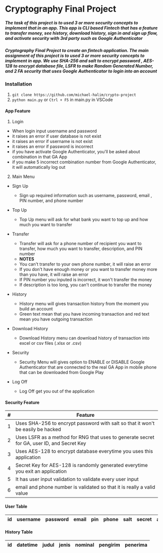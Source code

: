 # Cryptography Final Project
##### The task of this project is to used 3 or more security concepts to implement that in an app. This app is CLI based Fintech that has a feature to transfer money, see history, download history, sign in and sign up flow, and activate security with 3rd party such as Google Authenticator

##### Cryptography Final Project to create an fintech application. The main assignment of this project is to used 3 or more security concepts to implement in app. We use SHA-256 and salt to encrypt password , AES-128 to encrypt database file,  LSFR to make Random Generated Number, and 2 FA security that uses Google Authenticator to login into an account

### Installation
1. ```git clone https://github.com/michael-halim/crypto-project```
2. ```python main.py``` or ```Ctrl + F5``` in main.py in VSCode

#### App Feature
1. Login 
  - When login input username and password
  - it raises an error if user database is not exist
  - it raises an error if username is not exist
  - it raises an error if password is incorrect
  - if you have activate Google Authenticator, you'll be asked about combination in that GA App
  - if you make 5 incorrect combination number from Google Authenticator, it will automatically log out

2. Main Menu
  - Sign Up
    - Sign up required information such as username, password, email , PIN number, and phone number

  - Top Up
    - Top Up menu will ask for what bank you want to top up and how much you want to transfer
 
  - Transfer
    - Transfer will ask for a phone number of recipient you want to transfer, how much you want to transfer, description, and PIN number
    - **NOTES**
    - You can't transfer to your own phone number, it will raise an error
    - If you don't have enough money or you want to transfer money more than you have, it will raise an error
    - If PIN number you inputed is incorrect, it won't transfer the money
    - If description is too long, you can't continue to transfer the money
    
  - History
    - History menu will gives transaction history from the moment you build an account
    - Green text mean that you have incoming transaction and red text mean you have outgoing transaction

  - Download History
    - Download History menu can download history of transaction into excel or csv files (.xlsx or .csv)

  - Security
    - Security Menu will gives option to ENABLE or DISABLE Google Authenticator that are connected to the real GA App in mobile phone that can be downloaded from Google Play

   - Log Off
     - Log Off get you out of the application
     
#### Security Feature
| # | Feature |
| - | ------- |
| 1 | Uses SHA-256 to encrypt password with salt so that it won't be easily be hacked |
| 2 | Uses LSFR as a method for RNG that uses to generate secret for GA, user ID, and Secret Key |
| 3 | Uses AES-128 to encrypt database everytime you uses this application | 
| 4 | Secret Key for AES-128 is randomly generated everytime you exit an application |
| 5 | It has user input validation to validate every user input |
| 6 | email and phone number is validated so that it is really a valid value |

#### User Table
| id | username | password | email | pin | phone | salt | secret | activate |
| -- | -------- | -------- | ----- | --- | ----- | ---- | ------ | -------- |

#### History Table
| id | datetime | judul | jenis | nominal | pengirim | penerima |
| -- | -------- | ----- | ----- | ------- | -------- | -------- |
